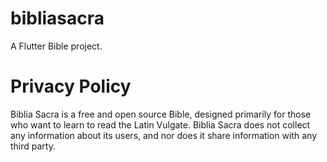 # bibliasacra

A Flutter Bible project.

# Privacy Policy

Biblia Sacra is a free and open source Bible, designed primarily for those who want to learn to read the Latin Vulgate. Biblia Sacra does not collect any information about its users, and nor does it share information with any third party.



